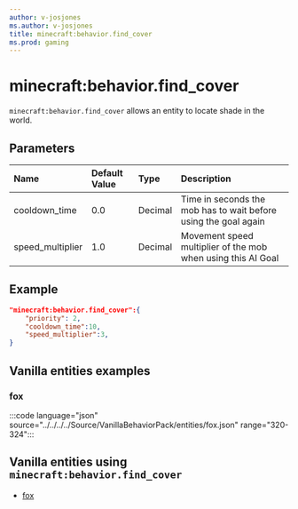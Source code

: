 ```yaml
---
author: v-josjones
ms.author: v-josjones
title: minecraft:behavior.find_cover
ms.prod: gaming
---
```


# minecraft:behavior.find_cover

`minecraft:behavior.find_cover` allows an entity to locate shade in the world.

## Parameters

|Name |Default Value  |Type  |Description  |
|:----------|:----------|:----------|:----------|
|cooldown_time| 0.0| Decimal| Time in seconds the mob has to wait before using the goal again |
|speed_multiplier| 1.0| Decimal| Movement speed multiplier of the mob when using this AI Goal |

## Example

```json
"minecraft:behavior.find_cover":{
    "priority": 2,
    "cooldown_time":10,
    "speed_multiplier":3,
}
```

## Vanilla entities examples

### fox

:::code language="json" source="../../../../Source/VanillaBehaviorPack/entities/fox.json" range="320-324":::

## Vanilla entities using `minecraft:behavior.find_cover`

- [fox](../../../../Source/VanillaBehaviorPack_Snippets/entities/fox.md)

